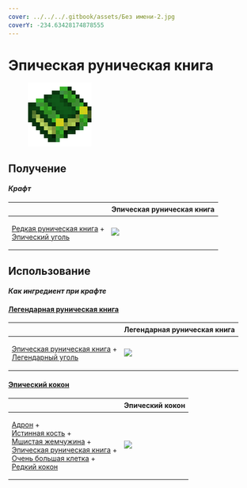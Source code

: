 ```yaml
---
cover: ../../../.gitbook/assets/Без имени-2.jpg
coverY: -234.63428174878555
---
```


# Эпическая руническая книга

<figure><img src="../../../.gitbook/assets/tome_epic_128.png" alt=""><figcaption></figcaption></figure>

## Получение

#### _Крафт_

| ㅤ                                                                                                         | Эпическая руническая книга                   |
| --------------------------------------------------------------------------------------------------------- | -------------------------------------------- |
| <p><a href="tome_rare.md">Редкая руническая книга</a> +<br><a href="coal_epic.md">Эпический уголь</a></p> | ![](../../../.gitbook/assets/tome\_epic.png) |

## Использование

#### _Как ингредиент при крафте_

#### [Легендарная руническая книга](tome\_legendary.md)

| ㅤ                                                                                                                   | Легендарная руническая книга                      |
| ------------------------------------------------------------------------------------------------------------------- | ------------------------------------------------- |
| <p><a href="tome_epic.md">Эпическая руническая книга</a> +<br><a href="coal_legendary.md">Легендарный уголь</a></p> | ![](../../../.gitbook/assets/tome\_legendary.png) |

#### [Эпический кокон](chrysalis\_epic.md)

| ㅤ                                                                                                                                                                                                                                                                                                                   | Эпический кокон                                   |
| ------------------------------------------------------------------------------------------------------------------------------------------------------------------------------------------------------------------------------------------------------------------------------------------------------------------- | ------------------------------------------------- |
| <p><a href="hadron.md">Адрон</a> +<br><a href="bone_precision.md">Истинная кость</a> +<br><a href="moss_gem_6.md">Мшистая жемчужина</a> +<br><a href="tome_epic.md">Эпическая руническая книга</a> +<br><a href="cage_extra_large.md">Очень большая клетка</a> +<br><a href="chysalis_rare.md">Редкий кокон</a></p> | ![](../../../.gitbook/assets/chrysalis\_epic.png) |
